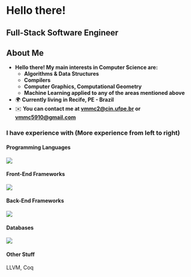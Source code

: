 Hello there!
=====================================================================================================================================================

Full-Stack Software Engineer
--------------------------------------------------------------------------------

## About Me
* __Hello there! My main interests in Computer Science are:__
  * __Algorithms & Data Structures__
  * __Compilers__
  * __Computer Graphics, Computational Geometry__
  * __Machine Learning applied to any of the areas mentioned above__
*   🌍  __Currently living in Recife, PE - Brazil__
*   ✉️  __You can contact me at [vmmc2@cin.ufpe.br](mailto:vmmc2@cin.ufpe.br) or [vmmc5910@gmail.com](mailto:vmmc5910@gmail.com)__
 
<h3> I have experience with (More experience from left to right) </h3>
<h4> Programming Languages </h4>
<p align="left">
  <a href="https://skillicons.dev">
    <img src="https://skillicons.dev/icons?i=cpp,python,js,ts,ruby,rust,html,cssl" />
  </a>
</p>
<h4> Front-End Frameworks </h4>
<p align="left">
  <a href="https://skillicons.dev">
    <img src="https://skillicons.dev/icons?i=react,tailwind" />
  </a>
</p>
<h4> Back-End Frameworks </h4>
<p align="left">
  <a href="https://skillicons.dev">
    <img src="https://skillicons.dev/icons?i=django,express,nest" />
  </a>
</p>
<h4> Databases </h4>
<p align="left">
  <a href="https://skillicons.dev">
    <img src="https://skillicons.dev/icons?i=postgresql" />
  </a>
</p>
<h4> Other Stuff </h4>
<p>LLVM, Coq</p>
